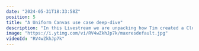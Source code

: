 ```yaml
---
date: "2024-05-31T18:33:58Z"
position: 5
title: "A Uniform Canvas use case deep-dive"
description: "In this Livestream we are unpacking how Tim created a Cloudinary shoppable video player based on Uniform Canvas data from Contentful and BigCommerce"
image: "https://i.ytimg.com/vi/RV4wZkhJp7k/maxresdefault.jpg"
videoId: "RV4wZkhJp7k"
---
```


